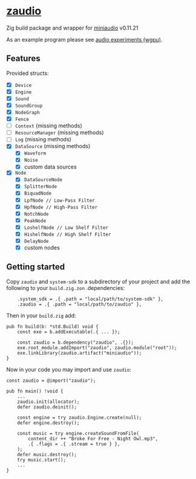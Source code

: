 # [zaudio](https://github.com/zig-gamedev/zaudio)

Zig build package and wrapper for [miniaudio](https://github.com/mackron/miniaudio) v0.11.21

As an example program please see [audio experiments (wgpu)](https://github.com/michal-z/zig-gamedev/tree/main/samples/audio_experiments_wgpu).

## Features

Provided structs:

- [x] `Device`
- [x] `Engine`
- [x] `Sound`
- [x] `SoundGroup`
- [x] `NodeGraph`
- [x] `Fence`
- [ ] `Context` (missing methods)
- [ ] `ResourceManager` (missing methods)
- [ ] `Log` (missing methods)
- [x] `DataSource` (missing methods)
  - [x] `Waveform`
  - [x] `Noise`
  - [x] custom data sources
- [x] `Node`
  - [x] `DataSourceNode`
  - [x] `SplitterNode`
  - [x] `BiquadNode`
  - [x] `LpfNode // Low-Pass Filter`
  - [x] `HpfNode // High-Pass Filter`
  - [x] `NotchNode`
  - [x] `PeakNode`
  - [x] `LoshelfNode // Low Shelf Filter`
  - [x] `HishelfNode // High Shelf Filter`
  - [x] `DelayNode`
  - [x] custom nodes

## Getting started

Copy `zaudio` and `system-sdk` to a subdirectory of your project and add the following to your `build.zig.zon` .dependencies:
```zig
    .system_sdk = .{ .path = "local/path/to/system-sdk" },
    .zaudio = .{ .path = "local/path/to/zaudio" },
```

Then in your `build.zig` add:

```zig
pub fn build(b: *std.Build) void {
    const exe = b.addExecutable(.{ ... });

    const zaudio = b.dependency("zaudio", .{});
    exe.root_module.addImport("zaudio", zaudio.module("root"));
    exe.linkLibrary(zaudio.artifact("miniaudio"));
}
```

Now in your code you may import and use `zaudio`:

```zig
const zaudio = @import("zaudio");

pub fn main() !void {
    ...
    zaudio.init(allocator);
    defer zaudio.deinit();

    const engine = try zaudio.Engine.create(null);
    defer engine.destroy();

    const music = try engine.createSoundFromFile(
        content_dir ++ "Broke For Free - Night Owl.mp3",
        .{ .flags = .{ .stream = true } },
    );
    defer music.destroy();
    try music.start();
    ...
}
```
